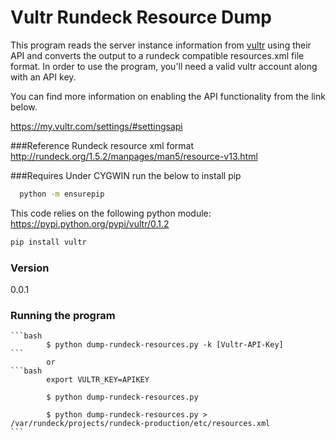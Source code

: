 # Vultr Rundeck Resource Dump 

This program reads the server instance information from [vultr](https://my.vultr.com/) using their API and converts the output to a rundeck compatible resources.xml file format. In order to use the program, you'll need a valid vultr account along with an API key. 

You can find more information on enabling the API functionality from the link below. 

https://my.vultr.com/settings/#settingsapi

###Reference
Rundeck resource xml format http://rundeck.org/1.5.2/manpages/man5/resource-v13.html

###Requires
Under CYGWIN run the below to install pip
```bash
  python -m ensurepip
 ```
This code relies on the following python module: https://pypi.python.org/pypi/vultr/0.1.2

```bash
pip install vultr
 ```
 
### Version
0.0.1

### Running the program 

    ```bash
            $ python dump-rundeck-resources.py -k [Vultr-API-Key]
    ```
            or 
    ```bash
            export VULTR_KEY=APIKEY
            
            $ python dump-rundeck-resources.py
            
            $ python dump-rundeck-resources.py > /var/rundeck/projects/rundeck-production/etc/resources.xml
    ```


